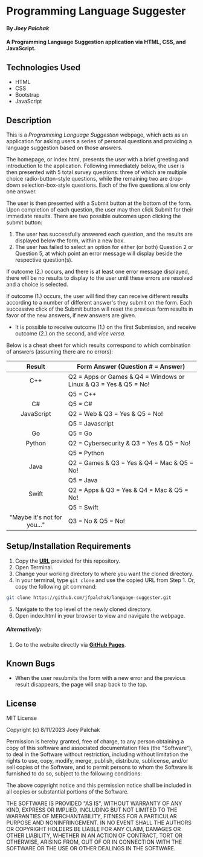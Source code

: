 # Programming Language Suggester

#### By _Joey Palchak_

#### A Programming Language Suggestion application via HTML, CSS, and JavaScript.

## Technologies Used

* HTML
* CSS
* Bootstrap
* JavaScript

## Description

This is a _Programming Language Suggestion_ webpage, which acts as an application for asking users a series of personal questions and providing a language suggestion based on those answers.

The homepage, or index.html, presents the user with a brief greeting and introduction to the application. Following immediately below, the user is then presented with 5 total survey questions: three of which are multiple choice radio-button-style questions, while the remaining two are drop-down selection-box-style questions. Each of the five questions allow only one answer.

The user is then presented with a Submit button at the bottom of the form. Upon completion of each question, the user may then click Submit for their immediate results. There are two possible outcomes upon clicking the submit button:
  1. The user has successfully answered each question, and the results are displayed below the form, within a new box.
  2. The user has failed to select an option for either (or both) Question 2 or Question 5, at which point an error message will display beside the respective question(s). 
          
If outcome (2.) occurs, and there is at least one error message displayed, there will be no results to display to the user until these errors are resolved and a choice is selected.

If outcome (1.) occurs, the user will find they can receive different results according to a number of different answer's they submit on the form. Each successive click of the Submit button will reset the previous form results in favor of the new answers, if new answers are given. 

  * It is possible to receive outcome (1.) on the first Submission, and receive outcome (2.) on the second, and _vice versa_.
 
Below is a cheat sheet for which results correspond to which combination of answers (assuming there are no errors):

| Result      | Form Answer (Question # = Answer)                               |
| :-----------: | -----------                                                   |
| C++      | Q2 = Apps or Games & Q4 = Windows or Linux & Q3 = Yes & Q5 = No!   |
| | Q5 = C++                                                                    |
| C#   | Q5 = C#                                                                |
| JavaScript | Q2 = Web & Q3 = Yes & Q5 = No!                                   |
| | Q5 = Javascript                                                             |
| Go | Q5 = Go                                                                  |
| Python | Q2 = Cybersecurity & Q3 = Yes & Q5 = No!                             |
| | Q5 = Python                                                                 |
| Java | Q2 = Games & Q3 = Yes & Q4 = Mac & Q5 = No!                            |
| | Q5 = Java                                                                   |
| Swift | Q2 = Apps & Q3 = Yes & Q4 = Mac & Q5 = No!                            |
| | Q5 = Swift                                                                  |
| "Maybe it's not for you..." | Q3 = No & Q5 = No!                              |

## Setup/Installation Requirements

1. Copy the **[URL](https://github.com/jfpalchak/language-suggester.git)** provided for this repository.
2. Open Terminal.
3. Change your working directory to where you want the cloned directory.
4. In your terminal, type `git clone` and use the copied URL from Step 1. Or, copy the following git command:
```bash
git clone https://github.com/jfpalchak/language-suggester.git
```
5. Navigate to the top level of the newly cloned directory.
6. Open index.html in your browser to view and navigate the webpage.

##### _Alternatively:_

1. Go to the website directly via **[GitHub Pages](#link)**.



## Known Bugs

* When the user resubmits the form with a new error and the previous result disappears, the page will snap back to the top.

## License

MIT License

Copyright (c) 8/11/2023 Joey Palchak

Permission is hereby granted, free of charge, to any person obtaining a copy of this software and associated documentation files (the "Software"), to deal in the Software without restriction, including without limitation the rights to use, copy, modify, merge, publish, distribute, sublicense, and/or sell copies of the Software, and to permit persons to whom the Software is furnished to do so, subject to the following conditions:  

The above copyright notice and this permission notice shall be included in all copies or substantial portions of the Software.  

THE SOFTWARE IS PROVIDED "AS IS", WITHOUT WARRANTY OF ANY KIND, EXPRESS OR IMPLIED, INCLUDING BUT NOT LIMITED TO THE WARRANTIES OF MERCHANTABILITY, FITNESS FOR A PARTICULAR PURPOSE AND NONINFRINGEMENT. IN NO EVENT SHALL THE AUTHORS OR COPYRIGHT HOLDERS BE LIABLE FOR ANY CLAIM, DAMAGES OR OTHER LIABILITY, WHETHER IN AN ACTION OF CONTRACT, TORT OR OTHERWISE, ARISING FROM, OUT OF OR IN CONNECTION WITH THE SOFTWARE OR THE USE OR OTHER DEALINGS IN THE SOFTWARE.